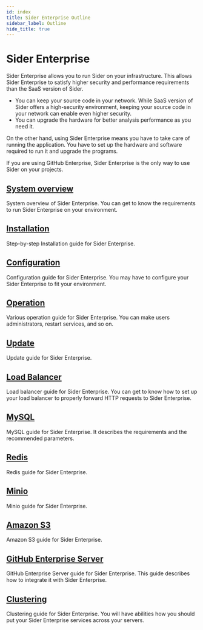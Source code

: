 ```yaml
---
id: index
title: Sider Enterprise Outline
sidebar_label: Outline
hide_title: true
---
```


# Sider Enterprise

Sider Enterprise allows you to run Sider on your infrastructure. This allows Sider Enterprise to satisfy higher security and performance requirements than the SaaS version of Sider.

- You can keep your source code in your network. While SaaS version of Sider offers a high-security environment, keeping your source code in your network can enable even higher security.
- You can upgrade the hardware for better analysis performance as you need it.

On the other hand, using Sider Enterprise means you have to take care of running the application. You have to set up the hardware and software required to run it and upgrade the programs.

If you are using GitHub Enterprise, Sider Enterprise is the only way to use Sider on your projects.

## [System overview](./system-overview.md)

System overview of Sider Enterprise. You can get to know the requirements to run Sider Enterprise on your environment.

## [Installation](./installation.md)

Step-by-step Installation guide for Sider Enterprise.

## [Configuration](./config.md)

Configuration guide for Sider Enterprise. You may have to configure your Sider Enterprise to fit your environment.

## [Operation](./operation.md)

Various operation guide for Sider Enterprise. You can make users administrators, restart services, and so on.

## [Update](./updating.md)

Update guide for Sider Enterprise.

## [Load Balancer](./load-balancer.md)

Load balancer guide for Sider Enterprise. You can get to know how to set up your load balancer to properly forward HTTP requests to Sider Enterprise.

## [MySQL](./mysql.md)

MySQL guide for Sider Enterprise. It describes the requirements and the recommended parameters.

## [Redis](./redis.md)

Redis guide for Sider Enterprise.

## [Minio](./minio.md)

Minio guide for Sider Enterprise.

## [Amazon S3](./minio.md)

Amazon S3 guide for Sider Enterprise.

## [GitHub Enterprise Server](./github.md)

GitHub Enterprise Server guide for Sider Enterprise. This guide describes how to integrate it with Sider Enterprise.

## [Clustering](./clustering.md)

Clustering guide for Sider Enterprise. You will have abilities how you should put your Sider Enterprise services across your servers.
